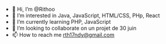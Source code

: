 - 👋 Hi, I’m @Rithoo
- 👀 I’m interested in Java, JavaScript, HTML/CSS, PHp, React
- 🌱 I’m currently learning PHP, JavaScript
- 💞️ I’m looking to collaborate on un projet de 30 juin 
- 📫 How to reach me rth17ndy@gmail.com

<!---
Rithoo/Rithoo is a ✨ special ✨ repository because its `README.md` (this file) appears on your GitHub profile.
You can click the Preview link to take a look at your changes.
--->
